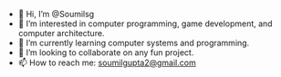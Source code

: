 - 👋 Hi, I’m @Soumilsg
- 👀 I’m interested in computer programming, game development, and computer architecture. 
- 🌱 I’m currently learning computer systems and programming.
- 💞️ I’m looking to collaborate on any fun project. 
- 📫 How to reach me: soumilgupta2@gmail.com

<!---
Soumilsg/Soumilsg is a ✨ special ✨ repository because its `README.md` (this file) appears on your GitHub profile.
You can click the Preview link to take a look at your changes.
--->
